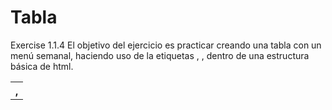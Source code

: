 # Tabla
Exercise 1.1.4
El objetivo del ejercicio es practicar creando una tabla con un menú semanal, haciendo uso de la etiquetas <table>, <th>, <tr>, dentro de una estructura básica de html.
